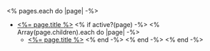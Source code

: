 <% pages.each do |page| -%>
* [<%= page.title %>](<%= page.path %>)
<% if active?(page) -%>
<% Array(page.children).each do |page| -%>
  * [<%= page.title %>](<%= page.path %>)
<% end -%>
<% end -%>
<% end -%>

